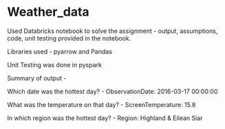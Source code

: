 # Weather_data

Used Databricks notebook to solve the assignment - output, assumptions, code, unit testing provided in the notebook.

Libraries used - pyarrow and Pandas

Unit Testing was done in pyspark

Summary of output -

Which date was the hottest day? - ObservationDate: 2016-03-17 00:00:00

What was the temperature on that day? - ScreenTemperature: 15.8

In which region was the hottest day? - Region: Highland & Eilean Siar
